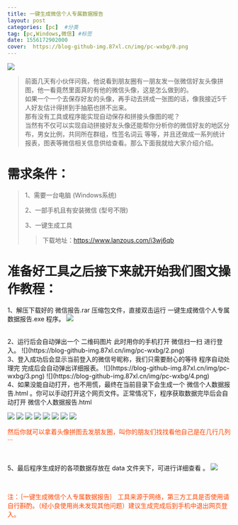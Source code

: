 ```yaml
---
title: 一键生成微信个人专属数据报告
layout: post
categories: [pc]  #分类
tag: [pc,Windows,微信] #标签
date: 1556172902000
cover:  https://blog-github-img.87xl.cn/img/pc-wxbg/0.png
---
```


![](https://blog-github-img.87xl.cn/img/pc-wxbg/0.png)

<!-- more -->

> 前面几天有小伙伴问我，他说看到朋友圈有一朋友发一张微信好友头像拼图，他一看竟然里面真的有他的微信头像，这是怎么做到的。
> <br>
> 如果一个一个去保存好友的头像，再手动去拼成一张图的话，像我接近5千人好友估计得拼到手抽筋也拼不出来。
> <br>
> 那有没有工具或程序能实现自动保存和拼接头像图的呢？
> <br>
> 当然有不仅可以实现自动拼接好友头像还能帮你分析你的微信好友的地区分布，男女比例，共同所在群组，性签名词云 等等，并且还做成一系列统计报表，图表等微信相关信息供给查看。那么下面我就给大家介绍介绍。

**需求条件：**
======
> 1、需要一台电脑 (Windows系统)
> 
> 2、一部手机且有安装微信 (型号不限)
> 
> 3、一键生成工具
> > 下载地址：https://www.lanzous.com/i3wj6qb


**准备好工具之后接下来就开始我们图文操作教程：**
======

1、解压下载好的 微信报告.rar 压缩包文件，直接双击运行 一键生成微信个人专属数据报告.exe 程序。
![](https://blog-github-img.87xl.cn/img/pc-wxbg/1.png)

<br>
2、运行后会自动弹出一个 二维码图片 此时用你的手机打开 微信扫一扫 进行登入。
![](https://blog-github-img.87xl.cn/img/pc-wxbg/2.png)

<br>
3、登入成功后会显示当前登入的微信号昵称，我们只需要耐心的等待 程序自动处理完 完成后会自动弹出详细报表。
![](https://blog-github-img.87xl.cn/img/pc-wxbg/3.png)
![](https://blog-github-img.87xl.cn/img/pc-wxbg/4.png)

<br>
4、如果没能自动打开，也不用慌，最终在当前目录下会生成一个 微信个人数据报告.html  。你可以手动打开这个网页文件。正常情况下，程序获取数据完毕后会自动打开 微信个人数据报告.html 

![](https://blog-github-img.87xl.cn/img/pc-wxbg/5.png)
![](https://blog-github-img.87xl.cn/img/pc-wxbg/6.png)
![](https://blog-github-img.87xl.cn/img/pc-wxbg/7.png)
![](https://blog-github-img.87xl.cn/img/pc-wxbg/8.png)
![](https://blog-github-img.87xl.cn/img/pc-wxbg/9.png)
![](https://blog-github-img.87xl.cn/img/pc-wxbg/10.png)
![](https://blog-github-img.87xl.cn/img/pc-wxbg/11.png)
![](https://blog-github-img.87xl.cn/img/pc-wxbg/12.jpg)
<br>

<font color=#f40>然后你就可以拿着头像拼图去发朋友圈，叫你的朋友们找找看他自己是在几行几列···</font>

<br>

5、最后程序生成好的各项数据存放在 data 文件夹下，可进行详细查看 。
![](https://blog-github-img.87xl.cn/img/pc-wxbg/12.png)

<br>

<font color=#f40>注：｛一键生成微信个人专属数据报告｝ 工具来源于网络，第三方工具是否使用请自行斟酌。（经小良使用尚未发现其他问题）建议生成完成后到手机中退出网页登入。</font>

